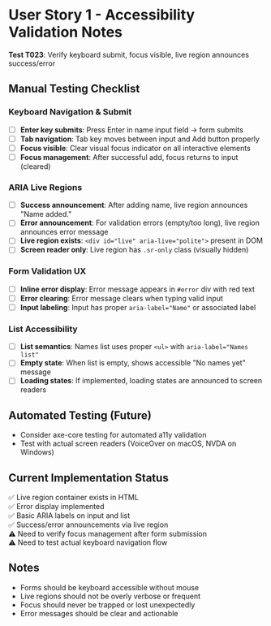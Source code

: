 # User Story 1 - Accessibility Validation Notes

**Test T023**: Verify keyboard submit, focus visible, live region announces success/error

## Manual Testing Checklist

### Keyboard Navigation & Submit
- [ ] **Enter key submits**: Press Enter in name input field → form submits
- [ ] **Tab navigation**: Tab key moves between input and Add button properly  
- [ ] **Focus visible**: Clear visual focus indicator on all interactive elements
- [ ] **Focus management**: After successful add, focus returns to input (cleared)

### ARIA Live Regions
- [ ] **Success announcement**: After adding name, live region announces "Name added."
- [ ] **Error announcement**: For validation errors (empty/too long), live region announces error message
- [ ] **Live region exists**: `<div id="live" aria-live="polite">` present in DOM
- [ ] **Screen reader only**: Live region has `.sr-only` class (visually hidden)

### Form Validation UX
- [ ] **Inline error display**: Error message appears in `#error` div with red text
- [ ] **Error clearing**: Error message clears when typing valid input
- [ ] **Input labeling**: Input has proper `aria-label="Name"` or associated label

### List Accessibility  
- [ ] **List semantics**: Names list uses proper `<ul>` with `aria-label="Names list"`
- [ ] **Empty state**: When list is empty, shows accessible "No names yet" message
- [ ] **Loading states**: If implemented, loading states are announced to screen readers

## Automated Testing (Future)
- Consider axe-core testing for automated a11y validation
- Test with actual screen readers (VoiceOver on macOS, NVDA on Windows)

## Current Implementation Status
✅ Live region container exists in HTML  
✅ Error display implemented  
✅ Basic ARIA labels on input and list  
✅ Success/error announcements via live region  
⚠️ Need to verify focus management after form submission  
⚠️ Need to test actual keyboard navigation flow  

## Notes
- Forms should be keyboard accessible without mouse
- Live regions should not be overly verbose or frequent
- Focus should never be trapped or lost unexpectedly
- Error messages should be clear and actionable